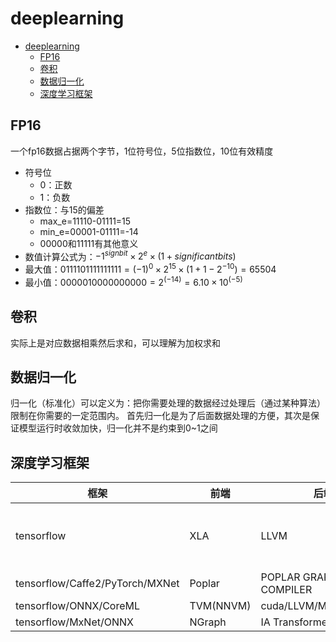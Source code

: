 # deeplearning

- [deeplearning](#deeplearning)
  - [FP16](#fp16)
  - [卷积](#卷积)
  - [数据归一化](#数据归一化)
  - [深度学习框架](#深度学习框架)

## FP16

一个fp16数据占据两个字节，1位符号位，5位指数位，10位有效精度

- 符号位
  - 0：正数
  - 1：负数
- 指数位：与15的偏差
  - max_e=11110-01111=15
  - min_e=00001-01111=-14
  - 00000和11111有其他意义
- 数值计算公式为：${-1}^{signbit}\times2^e\times(1+significantbits)$
- 最大值：$0 11110 1111111111={(-1)}^0\times2^{15}\times(1+1-2^{-10})=65504$
- 最小值：$0 00001 0000000000=2^{(-14)}=6.10 \times10^{(-5)}$

## 卷积

实际上是对应数据相乘然后求和，可以理解为加权求和

## 数据归一化

归一化（标准化）可以定义为：把你需要处理的数据经过处理后（通过某种算法）限制在你需要的一定范围内。
首先归一化是为了后面数据处理的方便，其次是保证模型运行时收敛加快，归一化并不是约束到0~1之间

## 深度学习框架

框架 | 前端 | 后端 | 硬件
---|---|---|---
tensorflow | XLA | LLVM | GPU / ARM / X86
tensorflow/Caffe2/PyTorch/MXNet | Poplar | POPLAR GRAPH COMPILER | IPU
tensorflow/ONNX/CoreML | TVM(NNVM) | cuda/LLVM/Metal/OpenCL |
tensorflow/MxNet/ONNX | NGraph | IA Transformer/NNP |
